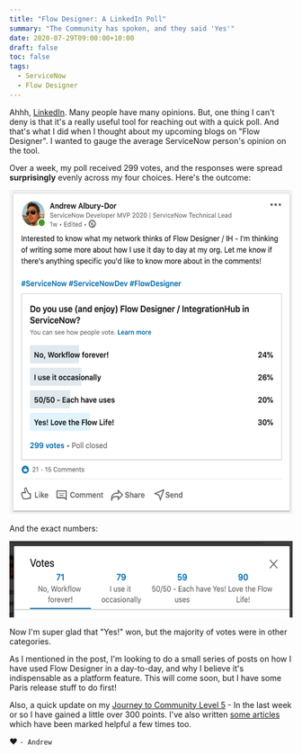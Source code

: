 ```yaml
---
title: "Flow Designer: A LinkedIn Poll"
summary: "The Community has spoken, and they said 'Yes'"
date: 2020-07-29T09:00:00+10:00
draft: false
toc: false
tags: 
  - ServiceNow
  - Flow Designer
---
```


Ahhh, [LinkedIn](https://www.linkedin.com/in/andrewalburydor/). Many people have many opinions. But, one thing I can't deny is that it's a really useful tool for reaching out with a quick poll. And that's what I did when I thought about my upcoming blogs on "Flow Designer". I wanted to gauge the average ServiceNow person's opinion on the tool. 

Over a week, my poll received 299 votes, and the responses were spread **surprisingly** evenly across my four choices. Here's the outcome:

<img src="poll.png" width="554px" height="576px">

And the exact numbers:

<img src="numbers.png" width="567px" height="136px">

Now I'm super glad that "Yes!" won, but the majority of votes were in other categories. 

As I mentioned in the post, I'm looking to do a small series of posts on how I have used Flow Designer in a day-to-day, and why I believe it's indispensable as a platform feature. This will come soon, but I have some Paris release stuff to do first!

Also, a quick update on my [Journey to Community Level 5](../2020-07-23-journey-to-community-l5) - In the last week or so I have gained a little over 300 points. I've also written [some articles](https://community.servicenow.com/community?id=community_article&sys_id=79f51f7bdbc2109066f1d9d968961980) which have been marked helpful a few times too.

:heart: `- Andrew`